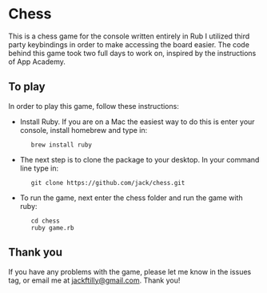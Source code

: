 # Chess

This is a chess game for the console written entirely in Rub I utilized third party keybindings in order to make accessing the board easier. The code behind this game took two full days to work on, inspired by the instructions of App Academy. 

## To play

In order to play this game, follow these instructions:
-  Install Ruby. If you are on a Mac the easiest way to do this is enter your console, install homebrew and type in:
   ```shell
      brew install ruby 
   ```
-  The next step is to clone the package to your desktop. In your command line type in:
   ```shell
      git clone https://github.com/jack/chess.git
   ```
- To run the game, next enter the chess folder and run the game with ruby:
   ```shell
      cd chess
      ruby game.rb
   ```
   
## Thank you

If you have any problems with the game, please let me know in the issues tag, or email me at jackftilly@gmail.com. Thank you!
  
 
